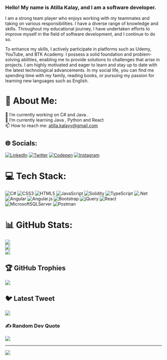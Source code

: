 ### Hello! My name is Atilla Kalay, and I am a software developer.

I am a strong team player who enjoys working with my teammates and taking on various responsibilities. I have a diverse range of knowledge and skills. Throughout my educational journey, I have undertaken efforts to improve myself in the field of software development, and I continue to do so.

To enhance my skills, I actively participate in platforms such as Udemy, YouTube, and BTK Academy. I possess a solid foundation and problem-solving abilities, enabling me to provide solutions to challenges that arise in projects. I am highly motivated and eager to learn and stay up to date with the latest technological advancements. In my social life, you can find me spending time with my family, reading books, or pursuing my passion for learning new languages such as English.

# 💫 About Me:
🔭 I’m currently working on C# and Java .<br>🌱 I’m currently learning Java , Python and React<br>📫 How to reach me: atilla.kalayy@gmail.com


## 🌐 Socials:
[![LinkedIn](https://img.shields.io/badge/LinkedIn-%230077B5.svg?logo=linkedin&logoColor=white)](https://linkedin.com/in/atilla-kalay-0a6274163)
[![Twitter](https://img.shields.io/badge/Twitter-%231DA1F2.svg?logo=Twitter&logoColor=white)](https://twitter.com/atilla_kalay)
[![Codepen](https://img.shields.io/badge/Codepen-000000?style=for-the-badge&logo=codepen&logoColor=white)](https://codepen.io/atillakalay)
[![Instagram](https://img.shields.io/badge/Instagram-E4405F?style=for-the-badge&logo=instagram&logoColor=white)](https://www.instagram.com/atilla.kalay/)


# 💻 Tech Stack:
![C#](https://img.shields.io/badge/c%23-%23239120.svg?style=for-the-badge&logo=c-sharp&logoColor=white) ![CSS3](https://img.shields.io/badge/css3-%231572B6.svg?style=for-the-badge&logo=css3&logoColor=white)  ![HTML5](https://img.shields.io/badge/html5-%23E34F26.svg?style=for-the-badge&logo=html5&logoColor=white) ![JavaScript](https://img.shields.io/badge/javascript-%23323330.svg?style=for-the-badge&logo=javascript&logoColor=%23F7DF1E)  ![Solidity](https://img.shields.io/badge/Solidity-%23363636.svg?style=for-the-badge&logo=solidity&logoColor=white) ![TypeScript](https://img.shields.io/badge/typescript-%23007ACC.svg?style=for-the-badge&logo=typescript&logoColor=white) ![.Net](https://img.shields.io/badge/.NET-5C2D91?style=for-the-badge&logo=.net&logoColor=white) ![Angular](https://img.shields.io/badge/angular-%23DD0031.svg?style=for-the-badge&logo=angular&logoColor=white) ![Angular.js](https://img.shields.io/badge/angular.js-%23E23237.svg?style=for-the-badge&logo=angularjs&logoColor=white) ![Bootstrap](https://img.shields.io/badge/bootstrap-%23563D7C.svg?style=for-the-badge&logo=bootstrap&logoColor=white) ![jQuery](https://img.shields.io/badge/jquery-%230769AD.svg?style=for-the-badge&logo=jquery&logoColor=white) ![React](https://img.shields.io/badge/react-%2320232a.svg?style=for-the-badge&logo=react&logoColor=%2361DAFB) ![MicrosoftSQLServer](https://img.shields.io/badge/Microsoft%20SQL%20Sever-CC2927?style=for-the-badge&logo=microsoft%20sql%20server&logoColor=white)  ![Postman](https://img.shields.io/badge/Postman-FF6C37?style=for-the-badge&logo=postman&logoColor=white)
# 📊 GitHub Stats:
![](https://github-readme-stats.vercel.app/api?username=atillakalay&theme=radical&hide_border=true&include_all_commits=false&count_private=false)<br/>
![](https://github-readme-streak-stats.herokuapp.com/?user=atillakalay&theme=radical&hide_border=true)<br/>
![](https://github-readme-stats.vercel.app/api/top-langs/?username=atillakalay&theme=radical&hide_border=true&include_all_commits=false&count_private=false&layout=compact)

## 🏆 GitHub Trophies
![](https://github-profile-trophy.vercel.app/?username=atillakalay&theme=radical&no-frame=false&no-bg=true&margin-w=4)

## 🐦 Latest Tweet
[![](https://gtce.itsvg.in/api?username=atilla_kalay)](https://github.com/VishwaGauravIn/github-twitter-card-embed)

### ✍️ Random Dev Quote
![](https://quotes-github-readme.vercel.app/api?type=horizontal&theme=radical)

---
[![](https://visitcount.itsvg.in/api?id=atillakalay&icon=0&color=0)](https://visitcount.itsvg.in)

<!-- Proudly created with GPRM ( https://gprm.itsvg.in ) -->
